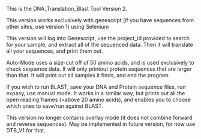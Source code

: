 This is the DNA_Translation_Blast Tool Version 2. 

This version works exclusively with genescript (if you have sequences from other sites, use version 1) using Selenium

This version will log into Genescript, use the project_id provided to search for your sample, and extract all of the sequenced data. Then it will translate all your sequences, and print them out. 

Auto-Mode uses a size-cut off of 50 amino acids, and is used exclusively to check sequence data. It will only printout protein sequences that are larger than that. It will print out all samples it finds, and end the program. 

If you wish to run BLAST, save your DNA and Protein sequence files, run expasy, use manual mode. It works in a similar way, but prints out all the open reading frames (>above 20 amino acids), and enables you to choose which ones to save/run against BLAST. 

This version no longer contains overlay mode (it does not combine forward and reverse sequences). May be implemented in future version, for now use DTB_V1 for that. 
